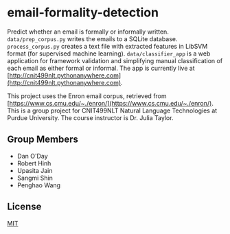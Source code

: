 email-formality-detection
=========================

Predict whether an email is formally or informally written. `data/prep_corpus.py` writes the emails to a SQLite
database. `process_corpus.py` creates a text file with extracted features in LibSVM format (for supervised machine
learning). `data/classifier_app` is a web application for framework validation and simplifying manual classification 
of each email as either formal or informal. The app is currently live at [http://cnit499nlt.pythonanywhere.com](http://cnit499nlt.pythonanywhere.com).

This project uses the Enron email corpus, retrieved 
from [https://www.cs.cmu.edu/~./enron/](https://www.cs.cmu.edu/~./enron/). This is a group project for CNIT499NLT 
Natural Language Technologies at Purdue University. The course instructor is Dr. Julia Taylor. 

Group Members
-------------

 - Dan O'Day
 - Robert Hinh
 - Upasita Jain
 - Sangmi Shin
 - Penghao Wang

License
-------

[MIT](https://github.com/danzek/email-formality-detection/blob/master/LICENSE)
